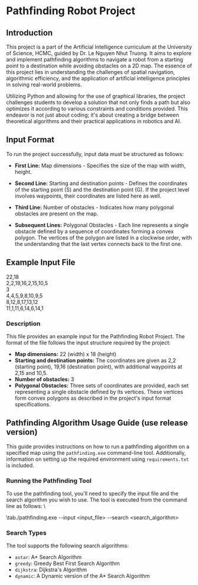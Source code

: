 # Pathfinding Robot Project

## Introduction

This project is a part of the Artificial Intelligence curriculum at the University of Science, HCMC, guided by Dr. Le Nguyen Nhut Truong. It aims to explore and implement pathfinding algorithms to navigate a robot from a starting point to a destination while avoiding obstacles on a 2D map. The essence of this project lies in understanding the challenges of spatial navigation, algorithmic efficiency, and the application of artificial intelligence principles in solving real-world problems.

Utilizing Python and allowing for the use of graphical libraries, the project challenges students to develop a solution that not only finds a path but also optimizes it according to various constraints and conditions provided. This endeavor is not just about coding; it's about creating a bridge between theoretical algorithms and their practical applications in robotics and AI.

## Input Format

To run the project successfully, input data must be structured as follows:

- **First Line:** Map dimensions - Specifies the size of the map with width, height.

- **Second Line:** Starting and destination points - Defines the coordinates of the starting point (S) and the destination point (G). If the project level involves waypoints, their coordinates are listed here as well.

- **Third Line:** Number of obstacles - Indicates how many polygonal obstacles are present on the map.

- **Subsequent Lines:** Polygonal Obstacles - Each line represents a single obstacle defined by a sequence of coordinates forming a convex polygon. The vertices of the polygon are listed in a clockwise order, with the understanding that the last vertex connects back to the first one.

## Example Input File
22,18 \
2,2,19,16,2,15,10,5 \
3 \
4,4,5,9,8,10,9,5 \
8,12,8,17,13,12 \
11,1,11,6,14,6,14,1 
### Description

This file provides an example input for the Pathfinding Robot Project. The format of the file follows the input structure required by the project:

- **Map dimensions:** 22 (width) x 18 (height)
- **Starting and destination points:** The coordinates are given as 2,2 (starting point), 19,16 (destination point), with additional waypoints at 2,15 and 10,5.
- **Number of obstacles:** 3
- **Polygonal Obstacles:** Three sets of coordinates are provided, each set representing a single obstacle defined by its vertices. These vertices form convex polygons as described in the project's input format specifications.

## Pathfinding Algorithm Usage Guide (use release version)

This guide provides instructions on how to run a pathfinding algorithm on a specified map using the `pathfinding.exe` command-line tool. Additionally, information on setting up the required environment using `requirements.txt` is included.

### Running the Pathfinding Tool

To use the pathfinding tool, you'll need to specify the input file and the search algorithm you wish to use. The tool is executed from the command line as follows: \

\tab./pathfinding.exe --input <input_file> --search <search_algorithm>



### Search Types

The tool supports the following search algorithms:

- `astar`: A* Search Algorithm
- `greedy`: Greedy Best First Search Algorithm
- `dijkstra`: Dijkstra's Algorithm
- `dynamic`: A Dynamic version of the A* Search Algorithm
